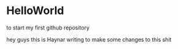 # HelloWorld
to start my first github repository

hey guys
this is Haynar writing to make some changes to this shit

